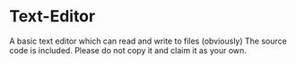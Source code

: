 # Text-Editor
A basic text editor which can read and write to files (obviously)
The source code is included. Please do not copy it and claim it as your own.
